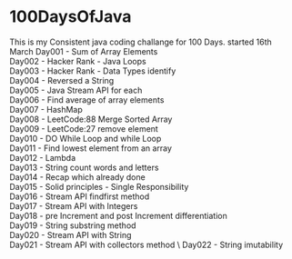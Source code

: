 # 100DaysOfJava

This is my Consistent java coding challange for 100 Days. started 16th March
Day001 - Sum of Array Elements \
Day002 - Hacker Rank - Java Loops \
Day003 - Hacker Rank - Data Types identify \
Day004 - Reversed a String \
Day005 - Java Stream API for each \
Day006 - Find average of array elements \
Day007 - HashMap \
Day008 - LeetCode:88 Merge Sorted Array \
Day009 - LeetCode:27 remove element \
Day010 - DO While Loop and while Loop \
Day011 - Find lowest element from an array \
Day012 - Lambda \
Day013 - String count words and letters \
Day014 - Recap which already done \
Day015 - Solid principles - Single Responsibility \
Day016 - Stream API findfirst method \
Day017 - Stream API with Integers \
Day018 - pre Increment and post Increment differentiation \
Day019 - String substring method \
Day020 - Stream API with String \
Day021 - Stream API with collectors  method \ 
Day022 - String imutability  
